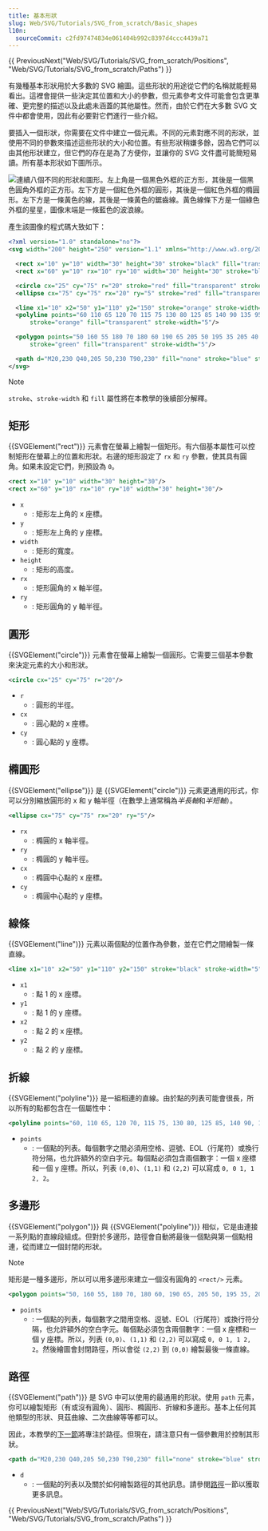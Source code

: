 ```yaml
---
title: 基本形狀
slug: Web/SVG/Tutorials/SVG_from_scratch/Basic_shapes
l10n:
  sourceCommit: c2fd97474834e061404b992c8397d4ccc4439a71
---
```


{{ PreviousNext("Web/SVG/Tutorials/SVG_from_scratch/Positions", "Web/SVG/Tutorials/SVG_from_scratch/Paths") }}

有幾種基本形狀用於大多數的 SVG 繪圖。這些形狀的用途從它們的名稱就能輕易看出。這裡會提供一些決定其位置和大小的參數，但元素參考文件可能會包含更準確、更完整的描述以及此處未涵蓋的其他屬性。然而，由於它們在大多數 SVG 文件中都會使用，因此有必要對它們進行一些介紹。

要插入一個形狀，你需要在文件中建立一個元素。不同的元素對應不同的形狀，並使用不同的參數來描述這些形狀的大小和位置。有些形狀稍嫌多餘，因為它們可以由其他形狀建立，但它們的存在是為了方便你，並讓你的 SVG 文件盡可能簡短易讀。所有基本形狀如下圖所示。

![連續八個不同的形狀和圖形。左上角是一個黑色外框的正方形，其後是一個黑色圓角外框的正方形。左下方是一個紅色外框的圓形，其後是一個紅色外框的橢圓形。左下方是一條黃色的線，其後是一條黃色的鋸齒線。黃色線條下方是一個綠色外框的星星，圖像末端是一條藍色的波浪線。](shapes.png)

產生該圖像的程式碼大致如下：

```xml
<?xml version="1.0" standalone="no"?>
<svg width="200" height="250" version="1.1" xmlns="http://www.w3.org/2000/svg">

  <rect x="10" y="10" width="30" height="30" stroke="black" fill="transparent" stroke-width="5"/>
  <rect x="60" y="10" rx="10" ry="10" width="30" height="30" stroke="black" fill="transparent" stroke-width="5"/>

  <circle cx="25" cy="75" r="20" stroke="red" fill="transparent" stroke-width="5"/>
  <ellipse cx="75" cy="75" rx="20" ry="5" stroke="red" fill="transparent" stroke-width="5"/>

  <line x1="10" x2="50" y1="110" y2="150" stroke="orange" stroke-width="5"/>
  <polyline points="60 110 65 120 70 115 75 130 80 125 85 140 90 135 95 150 100 145"
      stroke="orange" fill="transparent" stroke-width="5"/>

  <polygon points="50 160 55 180 70 180 60 190 65 205 50 195 35 205 40 190 30 180 45 180"
      stroke="green" fill="transparent" stroke-width="5"/>

  <path d="M20,230 Q40,205 50,230 T90,230" fill="none" stroke="blue" stroke-width="5"/>
</svg>
```

> [!NOTE]
> `stroke`、`stroke-width` 和 `fill` 屬性將在本教學的後續部分解釋。

## 矩形

{{SVGElement("rect")}} 元素會在螢幕上繪製一個矩形。有六個基本屬性可以控制矩形在螢幕上的位置和形狀。右邊的矩形設定了 `rx` 和 `ry` 參數，使其具有圓角。如果未設定它們，則預設為 `0`。

```xml
<rect x="10" y="10" width="30" height="30"/>
<rect x="60" y="10" rx="10" ry="10" width="30" height="30"/>
```

- `x`
  - : 矩形左上角的 x 座標。
- `y`
  - : 矩形左上角的 y 座標。
- `width`
  - : 矩形的寬度。
- `height`
  - : 矩形的高度。
- `rx`
  - : 矩形圓角的 x 軸半徑。
- `ry`
  - : 矩形圓角的 y 軸半徑。

## 圓形

{{SVGElement("circle")}} 元素會在螢幕上繪製一個圓形。它需要三個基本參數來決定元素的大小和形狀。

```xml
<circle cx="25" cy="75" r="20"/>
```

- `r`
  - : 圓形的半徑。
- `cx`
  - : 圓心點的 x 座標。
- `cy`
  - : 圓心點的 y 座標。

## 橢圓形

{{SVGElement("ellipse")}} 是 {{SVGElement("circle")}} 元素更通用的形式，你可以分別縮放圓形的 x 和 y 軸半徑（在數學上通常稱為*半長軸*和*半短軸*）。

```xml
<ellipse cx="75" cy="75" rx="20" ry="5"/>
```

- `rx`
  - : 橢圓的 x 軸半徑。
- `ry`
  - : 橢圓的 y 軸半徑。
- `cx`
  - : 橢圓中心點的 x 座標。
- `cy`
  - : 橢圓中心點的 y 座標。

## 線條

{{SVGElement("line")}} 元素以兩個點的位置作為參數，並在它們之間繪製一條直線。

```xml
<line x1="10" x2="50" y1="110" y2="150" stroke="black" stroke-width="5"/>
```

- `x1`
  - : 點 1 的 x 座標。
- `y1`
  - : 點 1 的 y 座標。
- `x2`
  - : 點 2 的 x 座標。
- `y2`
  - : 點 2 的 y 座標。

## 折線

{{SVGElement("polyline")}} 是一組相連的直線。由於點的列表可能會很長，所以所有的點都包含在一個屬性中：

```xml
<polyline points="60, 110 65, 120 70, 115 75, 130 80, 125 85, 140 90, 135 95, 150 100, 145"/>
```

- `points`
  - : 一個點的列表。每個數字之間必須用空格、逗號、EOL（行尾符）或換行符分隔，也允許額外的空白字元。每個點必須包含兩個數字：一個 x 座標和一個 y 座標。所以，列表 `(0,0)`、`(1,1)` 和 `(2,2)` 可以寫成 `0, 0 1, 1 2, 2`。

## 多邊形

{{SVGElement("polygon")}} 與 {{SVGElement("polyline")}} 相似，它是由連接一系列點的直線段組成。但對於多邊形，路徑會自動將最後一個點與第一個點相連，從而建立一個封閉的形狀。

> [!NOTE]
> 矩形是一種多邊形，所以可以用多邊形來建立一個沒有圓角的 `<rect/>` 元素。

```xml
<polygon points="50, 160 55, 180 70, 180 60, 190 65, 205 50, 195 35, 205 40, 190 30, 180 45, 180"/>
```

- `points`
  - : 一個點的列表，每個數字之間用空格、逗號、EOL（行尾符）或換行符分隔，也允許額外的空白字元。每個點必須包含兩個數字：一個 x 座標和一個 y 座標。所以，列表 `(0,0)`、`(1,1)` 和 `(2,2)` 可以寫成 `0, 0 1, 1 2, 2`。然後繪圖會封閉路徑，所以會從 `(2,2)` 到 `(0,0)` 繪製最後一條直線。

## 路徑

{{SVGElement("path")}} 是 SVG 中可以使用的最通用的形狀。使用 `path` 元素，你可以繪製矩形（有或沒有圓角）、圓形、橢圓形、折線和多邊形。基本上任何其他類型的形狀、貝茲曲線、二次曲線等等都可以。

因此，本教學的[下一節](/zh-TW/docs/Web/SVG/Tutorials/SVG_from_scratch/Paths)將專注於路徑。但現在，請注意只有一個參數用於控制其形狀。

```xml
<path d="M20,230 Q40,205 50,230 T90,230" fill="none" stroke="blue" stroke-width="5"/>
```

- `d`
  - : 一個點的列表以及關於如何繪製路徑的其他訊息。請參閱[路徑](/zh-TW/docs/Web/SVG/Tutorials/SVG_from_scratch/Paths)一節以獲取更多訊息。

{{ PreviousNext("Web/SVG/Tutorials/SVG_from_scratch/Positions", "Web/SVG/Tutorials/SVG_from_scratch/Paths") }}
